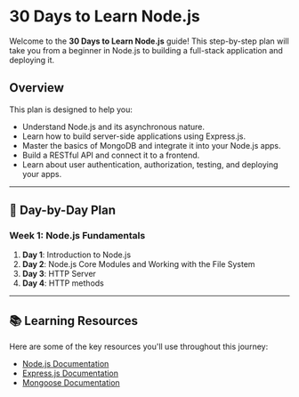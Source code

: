 # 30 Days to Learn Node.js

Welcome to the **30 Days to Learn Node.js** guide! This step-by-step plan will take you from a beginner in Node.js to building a full-stack application and deploying it.

## Overview

This plan is designed to help you:
- Understand Node.js and its asynchronous nature.
- Learn how to build server-side applications using Express.js.
- Master the basics of MongoDB and integrate it into your Node.js apps.
- Build a RESTful API and connect it to a frontend.
- Learn about user authentication, authorization, testing, and deploying your apps.

---

## 📅 **Day-by-Day Plan**

### Week 1: Node.js Fundamentals

1. **Day 1**: Introduction to Node.js
2. **Day 2**: Node.js Core Modules and Working with the File System
3. **Day 3**: HTTP Server 
4. **Day 4**: HTTP methods


---

## 📚 **Learning Resources**

Here are some of the key resources you'll use throughout this journey:

- [Node.js Documentation](https://nodejs.org/en/docs/)
- [Express.js Documentation](https://expressjs.com/)
- [Mongoose Documentation](https://mongoosejs.com/)
